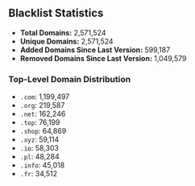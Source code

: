 ## Blacklist Statistics

- **Total Domains:** 2,571,524
- **Unique Domains:** 2,571,524
- **Added Domains Since Last Version:** 599,187
- **Removed Domains Since Last Version:** 1,049,579

### Top-Level Domain Distribution

-  `.com`: 1,199,497
-  `.org`: 219,587
-  `.net`: 162,246
-  `.top`: 76,199
-  `.shop`: 64,869
-  `.xyz`: 59,114
-  `.io`: 58,303
-  `.pl`: 48,284
-  `.info`: 45,018
-  `.fr`: 34,512
